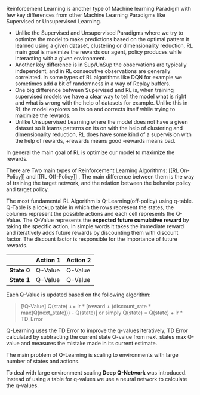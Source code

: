 Reinforcement Learning is another type of Machine learning Paradigm with few key differences from other Machine Learning Paradigms like Supervised or Unsupervised Learning.

- Unlike the Supervised and Unsupervised Paradigms where we try to optimize the model to make predictions based on the optimal pattern it learned using a given dataset, clustering or dimensionality reduction, RL main goal is maximize the rewards our agent, policy produces while interacting with a given environment.
- Another key difference is in Sup/UnSup the observations are typically independent, and in RL consecutive observations are generally correlated. In some types of RL algorithms like DQN for example we sometimes add a bit of randomness in a way of Replay buffers.
- One big difference between Supervised and RL is, when training supervised models we have a clear way to tell the model what is right and what is wrong with the help of datasets for example. Unlike this in RL the model explores on its on and corrects itself while trying to maximize the rewards.
- Unlike Unsupervised Learning where the model does not have a given dataset so it learns patterns on its on with the help of clustering and dimensionality reduction, RL does have some kind of a supervision with the help of rewards, +rewards means good -rewards means bad.

In general the main goal of RL is optimize our model to maximize the rewards.

There are Two main types of Reinforcement Learning Algorithms: [[RL On-Policy]] and [[RL Off-Policy]] ,
The main difference between them is the way of training the target network,
and the relation between the behavior policy and target policy.

The most fundamental RL Algorithm is Q-Learning(off-policy) using q-table.
Q-Table is a lookup table in which the rows represent the states, the columns represent the possible actions and each cell represents the Q-Value.
The Q-Value represents the **expected future cumulative reward** by taking the specific action,
In simple words it takes the immediate reward and iteratively adds future rewards by discounting them with discount factor.
The discount factor is responsible for the importance of future rewards.

|             | **Action** 1 | **Action** 2 |
| ----------- | ------------ | ------------ |
| **State 0** | Q-Value      | Q-Value      |
| **State 1** | Q-Value      | Q-Value      |
Each Q-Value is updated based on the following algorithm:

> [!Q-Value]
> Q(state) += lr * [reward + (discount_rate * max(Q(next_state))) - Q(state)]
or simply
Q(state) = Q(state) + lr * TD_Error

Q-Learning uses the TD Error to improve the q-values iteratively,
TD Error calculated by subtracting the current state Q-value from next_states max Q-value
and measures the mistake made in its current estimate.

The main problem of Q-Learning is scaling to environments with large number of states and actions.

To deal with large environment scaling **Deep Q-Network** was introduced.
Instead of using a table for q-values we use a neural network to calculate the q-values.





